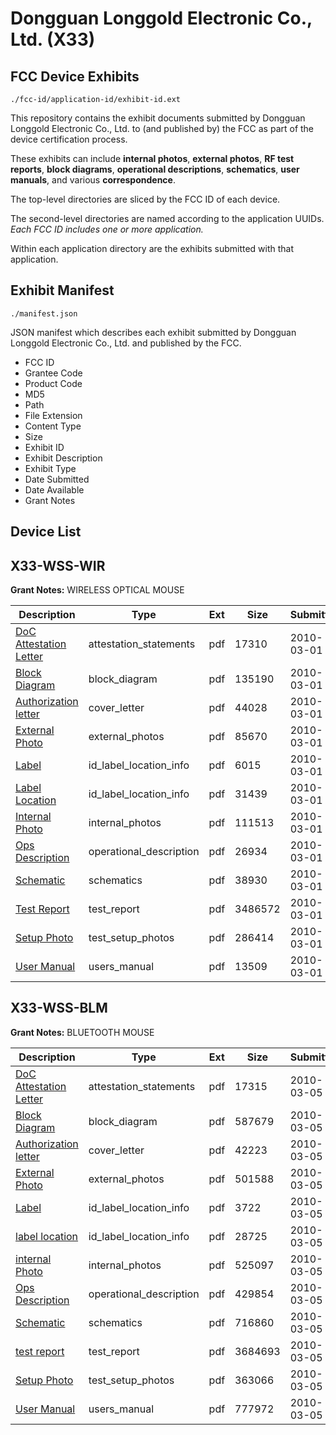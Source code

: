 # Dongguan Longgold Electronic Co., Ltd. (X33)
## FCC Device Exhibits

```
./fcc-id/application-id/exhibit-id.ext
```

This repository contains the exhibit documents submitted by Dongguan Longgold Electronic Co., Ltd. to (and published by) the FCC as part of the device certification process.

These exhibits can include **internal photos**, **external photos**, **RF test reports**, **block diagrams**, **operational descriptions**, **schematics**, **user manuals**, and various **correspondence**.

The top-level directories are sliced by the FCC ID of each device.

The second-level directories are named according to the application UUIDs. *Each FCC ID includes one or more application.*

Within each application directory are the exhibits submitted with that application. 

## Exhibit Manifest

```
./manifest.json
```

JSON manifest which describes each exhibit submitted by Dongguan Longgold Electronic Co., Ltd. and published by the FCC.

- FCC ID
- Grantee Code
- Product Code
- MD5
- Path
- File Extension
- Content Type
- Size
- Exhibit ID
- Exhibit Description
- Exhibit Type
- Date Submitted
- Date Available
- Grant Notes

## Device List
## X33-WSS-WIR
**Grant Notes:** WIRELESS OPTICAL  MOUSE

| Description | Type | Ext | Size | Submitted | Available |
| ----------- | ---- | --- | ---- | --------- | --------- |
| [DoC Attestation Letter](X33-WSS-WIR/031176607c46c22758879e89c53e4144/1246573.pdf) | attestation_statements | pdf | 17310 | 2010-03-01 | 2010-03-01 |
| [Block Diagram](X33-WSS-WIR/031176607c46c22758879e89c53e4144/1246574.pdf) | block_diagram | pdf | 135190 | 2010-03-01 | 2010-03-01 |
| [Authorization letter](X33-WSS-WIR/031176607c46c22758879e89c53e4144/1246572.pdf) | cover_letter | pdf | 44028 | 2010-03-01 | 2010-03-01 |
| [External Photo](X33-WSS-WIR/031176607c46c22758879e89c53e4144/1246577.pdf) | external_photos | pdf | 85670 | 2010-03-01 | 2010-03-01 |
| [Label](X33-WSS-WIR/031176607c46c22758879e89c53e4144/1246578.pdf) | id_label_location_info | pdf | 6015 | 2010-03-01 | 2010-03-01 |
| [Label Location](X33-WSS-WIR/031176607c46c22758879e89c53e4144/1246583.pdf) | id_label_location_info | pdf | 31439 | 2010-03-01 | 2010-03-01 |
| [Internal Photo](X33-WSS-WIR/031176607c46c22758879e89c53e4144/1246579.pdf) | internal_photos | pdf | 111513 | 2010-03-01 | 2010-03-01 |
| [Ops Description](X33-WSS-WIR/031176607c46c22758879e89c53e4144/1246575.pdf) | operational_description | pdf | 26934 | 2010-03-01 | 2010-03-01 |
| [Schematic](X33-WSS-WIR/031176607c46c22758879e89c53e4144/1246576.pdf) | schematics | pdf | 38930 | 2010-03-01 | 2010-03-01 |
| [Test Report](X33-WSS-WIR/031176607c46c22758879e89c53e4144/1246580.pdf) | test_report | pdf | 3486572 | 2010-03-01 | 2010-03-01 |
| [Setup Photo](X33-WSS-WIR/031176607c46c22758879e89c53e4144/1246581.pdf) | test_setup_photos | pdf | 286414 | 2010-03-01 | 2010-03-01 |
| [User Manual](X33-WSS-WIR/031176607c46c22758879e89c53e4144/1246582.pdf) | users_manual | pdf | 13509 | 2010-03-01 | 2010-03-01 |
## X33-WSS-BLM
**Grant Notes:** BLUETOOTH MOUSE

| Description | Type | Ext | Size | Submitted | Available |
| ----------- | ---- | --- | ---- | --------- | --------- |
| [DoC Attestation Letter](X33-WSS-BLM/b44aea4d5ed5723ef568d5f528441d5f/1249131.pdf) | attestation_statements | pdf | 17315 | 2010-03-05 | 2010-03-05 |
| [Block Diagram](X33-WSS-BLM/b44aea4d5ed5723ef568d5f528441d5f/1249132.pdf) | block_diagram | pdf | 587679 | 2010-03-05 | 2010-03-05 |
| [Authorization letter](X33-WSS-BLM/b44aea4d5ed5723ef568d5f528441d5f/1249130.pdf) | cover_letter | pdf | 42223 | 2010-03-05 | 2010-03-05 |
| [External Photo](X33-WSS-BLM/b44aea4d5ed5723ef568d5f528441d5f/1249135.pdf) | external_photos | pdf | 501588 | 2010-03-05 | 2010-03-05 |
| [Label](X33-WSS-BLM/b44aea4d5ed5723ef568d5f528441d5f/1249136.pdf) | id_label_location_info | pdf | 3722 | 2010-03-05 | 2010-03-05 |
| [label location](X33-WSS-BLM/b44aea4d5ed5723ef568d5f528441d5f/1249137.pdf) | id_label_location_info | pdf | 28725 | 2010-03-05 | 2010-03-05 |
| [internal Photo](X33-WSS-BLM/b44aea4d5ed5723ef568d5f528441d5f/1249138.pdf) | internal_photos | pdf | 525097 | 2010-03-05 | 2010-03-05 |
| [Ops Description](X33-WSS-BLM/b44aea4d5ed5723ef568d5f528441d5f/1249133.pdf) | operational_description | pdf | 429854 | 2010-03-05 | 2010-03-05 |
| [Schematic](X33-WSS-BLM/b44aea4d5ed5723ef568d5f528441d5f/1249134.pdf) | schematics | pdf | 716860 | 2010-03-05 | 2010-03-05 |
| [test report](X33-WSS-BLM/b44aea4d5ed5723ef568d5f528441d5f/1249139.pdf) | test_report | pdf | 3684693 | 2010-03-05 | 2010-03-05 |
| [Setup Photo](X33-WSS-BLM/b44aea4d5ed5723ef568d5f528441d5f/1249140.pdf) | test_setup_photos | pdf | 363066 | 2010-03-05 | 2010-03-05 |
| [User Manual](X33-WSS-BLM/b44aea4d5ed5723ef568d5f528441d5f/1249141.pdf) | users_manual | pdf | 777972 | 2010-03-05 | 2010-03-05 |
